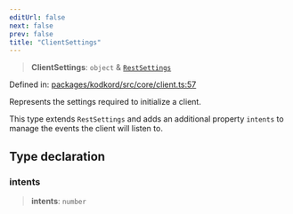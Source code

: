 ```yaml
---
editUrl: false
next: false
prev: false
title: "ClientSettings"
---
```


> **ClientSettings**: `object` & [`RestSettings`](/api/kodkord/interfaces/restsettings/)

Defined in: [packages/kodkord/src/core/client.ts:57](https://github.com/KingsBeCattz/Kodkord/blob/e64d9a769150751981b0359a2c19703ea8677956/packages/kodkord/src/core/client.ts#L57)

Represents the settings required to initialize a client.

This type extends `RestSettings` and adds an additional property `intents` to manage
the events the client will listen to.

## Type declaration

### intents

> **intents**: `number`
